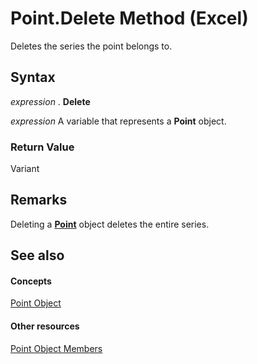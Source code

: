 
# Point.Delete Method (Excel)

Deletes the series the point belongs to.


## Syntax

 _expression_ . **Delete**

 _expression_ A variable that represents a **Point** object.


### Return Value

Variant


## Remarks

Deleting a  **[Point](48ed9aec-2d29-ec4d-8e55-fca13982c358.md)** object deletes the entire series.


## See also


#### Concepts


[Point Object](48ed9aec-2d29-ec4d-8e55-fca13982c358.md)
#### Other resources


[Point Object Members](a533258d-fc3b-9fe1-2a77-a55ecbe7bd7a.md)
